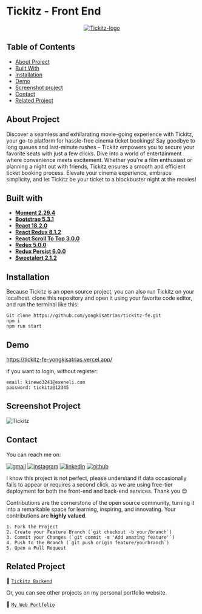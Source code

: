 # Tickitz - Front End

<div align="center">
<a href="https://github.com/yongkisatrias/tickitz-fe">
    <img src="https://i.ibb.co/hyW8rsy/Tickitz-logo.png" alt="Tickitz-logo" border="0">
</a>
</div>

## Table of Contents

- [About Project](#about-project)
- [Built With](#built-with)
- [Installation](#installation)
- [Demo](#demo)
- [Screenshot project](#screenshot-project)
- [Contact](#contact)
- [Related Project](#related-project)

## About Project

Discover a seamless and exhilarating movie-going experience with Tickitz, your go-to platform for hassle-free cinema ticket bookings! Say goodbye to long queues and last-minute rushes – Tickitz empowers you to secure your favorite seats with just a few clicks. Dive into a world of entertainment where convenience meets excitement. Whether you're a film enthusiast or planning a night out with friends, Tickitz ensures a smooth and efficient ticket booking process. Elevate your cinema experience, embrace simplicity, and let Tickitz be your ticket to a blockbuster night at the movies!

## Built with

- [**Moment 2.29.4**](https://momentjs.com/)
- [**Bootstrap 5.3.1**](https://getbootstrap.com/)
- [**React 18.2.0**](https://react.dev/learn/start-a-new-react-project)
- [**React Redux 8.1.2**](https://react-redux.js.org/introduction/getting-started)
- [**React Scroll To Top 3.0.0**](https://www.npmjs.com/package/react-scroll-to-top)
- [**Redux 5.0.0**](https://redux.js.org/introduction/getting-started)
- [**Redux Persist 6.0.0**](https://www.npmjs.com/package/redux-persist)
- [**Sweetalert 2.1.2**](https://www.npmjs.com/package/sweetalert)

## Installation

Because Tickitz is an open source project, you can also run Tickitz on your localhost. clone this repository and open it using your favorite code editor, and run the terminal like this:

```
Git clone https://github.com/yongkisatrias/tickitz-fe.git
npm i
npm run start
```

## Demo

https://tickitz-fe-yongkisatrias.vercel.app/

if you want to login, without register:

```
email: kinewo3241@exeneli.com
password: tickitz@12345
```

## Screenshot Project

<img src="https://i.ibb.co.com/J56Pvs9/Tickitz.png" alt="Tickitz" border="0">

## Contact

You can reach me on:

[![gmail](https://img.shields.io/badge/Gmail-D14836?style=for-the-badge&logo=gmail&logoColor=white)](mailto:yongkisatrias@gmail.com)
[![instagram](https://img.shields.io/badge/Instagram-E4405F?style=for-the-badge&logo=instagram&logoColor=white)](https://instagram.com/yongkisatrias)
[![linkedin](https://img.shields.io/badge/linkedin-0A66C2?style=for-the-badge&logo=linkedin&logoColor=white)](https://www.linkedin.com/in/yongkisatrias)
[![github](https://img.shields.io/badge/Github-232b2b?style=for-the-badge&logo=github&logoColor=white)](https://www.github.com/yongkisatrias)

I know this project is not perfect, please understand if data occasionally fails to appear or requires a second click, as we are using free-tier deployment for both the front-end and back-end services. Thank you 😊

Contributions are the cornerstone of the open source community, turning it into a remarkable space for learning, inspiring, and innovating. Your contributions are **highly valued**.

```
1. Fork the Project
2. Create your Feature Branch (`git checkout -b your/branch`)
3. Commit your Changes (`git commit -m 'Add amazing feature'`)
4. Push to the Branch (`git push origin feature/yourbranch`)
5. Open a Pull Request
```

## Related Project

🚀 [`Tickitz Backend`](https://tikitz-v2.adaptable.app/)

Or, you can see other projects on my personal portfolio website.

🚀 [`My Web Portfolio`](https://yongki-portfolio.vercel.app/)
